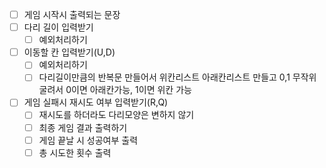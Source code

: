 - [ ] 게임 시작시 출력되는 문장
- [ ] 다리 길이 입력받기
  - [ ] 예외처리하기
- [ ] 이동할 칸 입력받기(U,D)
  - [ ] 예외처리하기
  - [ ] 다리길이만큼의 반복문 만들어서
  위칸리스트 아래칸리스트 만들고 0,1 무작위 굴려서
  0이면 아래칸가능, 1이면 위칸 가능
- [ ] 게임 실패시 재시도 여부 입력받기(R,Q)
  - [ ] 재시도를 하더라도 다리모양은 변하지 않기
  - [ ] 최종 게임 결과 출력하기
  - [ ] 게임 끝날 시 성공여부 출력
  - [ ] 총 시도한 횟수 출력
